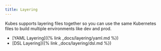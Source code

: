 ```yaml
---
title: Layering
---
```


Kubes supports layering files together so you can use the same Kubernetes files to build multiple environments like dev and prod.

* [YAML Layering]({% link _docs/layering/yaml.md %})
* [DSL Layering]({% link _docs/layering/dsl.md %})
